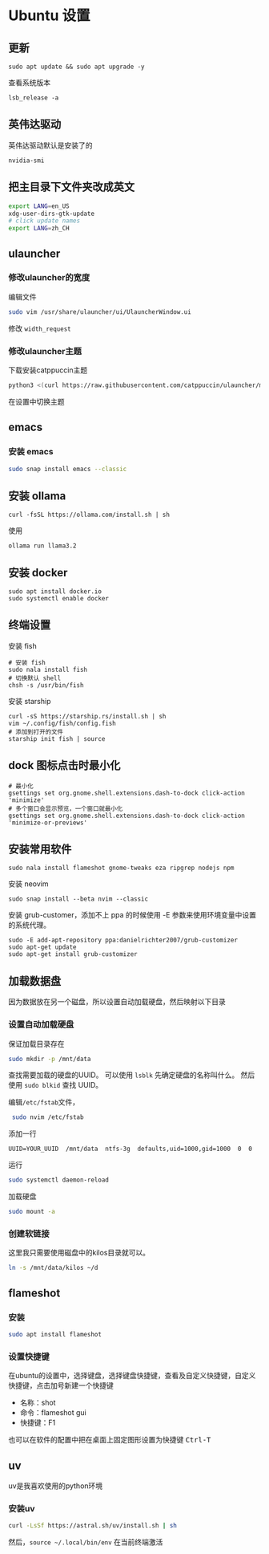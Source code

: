 # Ubuntu 设置

## 更新

```shell
sudo apt update && sudo apt upgrade -y
```

查看系统版本

```shell
lsb_release -a
```

## 英伟达驱动

英伟达驱动默认是安装了的

```shell
nvidia-smi
```

## 把主目录下文件夹改成英文

```bash
export LANG=en_US
xdg-user-dirs-gtk-update
# click update names
export LANG=zh_CH
```

## ulauncher

### 修改ulauncher的宽度

编辑文件

```bash
sudo vim /usr/share/ulauncher/ui/UlauncherWindow.ui
```

修改 `width_request`

### 修改ulauncher主题

下载安装catppuccin主题

```bash
python3 <(curl https://raw.githubusercontent.com/catppuccin/ulauncher/main/install.py -fsSL)
```

在设置中切换主题


## emacs

### 安装 emacs

```bash
sudo snap install emacs --classic
```

## 安装 ollama

```shell
curl -fsSL https://ollama.com/install.sh | sh
```

使用

```shell
ollama run llama3.2
```

## 安装 docker

```shell
sudo apt install docker.io
sudo systemctl enable docker
```

## 终端设置

安装 fish

```shell
# 安装 fish
sudo nala install fish
# 切换默认 shell
chsh -s /usr/bin/fish
```

安装 starship

```shell
curl -sS https://starship.rs/install.sh | sh
vim ~/.config/fish/config.fish
# 添加到打开的文件
starship init fish | source
```

## dock 图标点击时最小化

```shell
# 最小化
gsettings set org.gnome.shell.extensions.dash-to-dock click-action 'minimize'
# 多个窗口会显示预览，一个窗口就最小化
gsettings set org.gnome.shell.extensions.dash-to-dock click-action 'minimize-or-previews'
```

## 安装常用软件

```shell
sudo nala install flameshot gnome-tweaks eza ripgrep nodejs npm
```

安装 neovim

```shell
sudo snap install --beta nvim --classic
```

安装 grub-customer，添加不上 ppa 的时候使用 -E 参数来使用环境变量中设置的系统代理。

```shell
sudo -E add-apt-repository ppa:danielrichter2007/grub-customizer
sudo apt-get update
sudo apt-get install grub-customizer
```


## 加载数据盘

因为数据放在另一个磁盘，所以设置自动加载硬盘，然后映射以下目录

### 设置自动加载硬盘

保证加载目录存在

```bash
sudo mkdir -p /mnt/data
```

查找需要加载的硬盘的UUID。
可以使用 `lsblk` 先确定硬盘的名称叫什么。
然后使用 `sudo blkid` 查找 UUID。

编辑`/etc/fstab`文件，

```bash
 sudo nvim /etc/fstab
```

添加一行

```
UUID=YOUR_UUID  /mnt/data  ntfs-3g  defaults,uid=1000,gid=1000  0  0
```

运行

```bash
sudo systemctl daemon-reload
```

加载硬盘

```bash
sudo mount -a
```

### 创建软链接 


这里我只需要使用磁盘中的kilos目录就可以。

```bash
ln -s /mnt/data/kilos ~/d
```

## flameshot

### 安装

```bash
sudo apt install flameshot
```

### 设置快捷键

在ubuntu的设置中，选择键盘，选择键盘快捷键，查看及自定义快捷键，自定义快捷键，点击加号新建一个快捷键

- 名称：shot
- 命令：flameshot gui
- 快捷键：F1

也可以在软件的配置中把在桌面上固定图形设置为快捷键 <kbd>Ctrl-T</kbd>

## uv

uv是我喜欢使用的python环境

### 安装uv

```bash
curl -LsSf https://astral.sh/uv/install.sh | sh
```

然后，`source ~/.local/bin/env` 在当前终端激活
